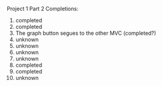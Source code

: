 Project 1 Part 2 Completions:

1. completed
2. completed
3. The graph button segues to the other MVC (completed?)
4. unknown
5. unknown
6. unknown
7. unknown
8. completed
9. completed
10. unknown
